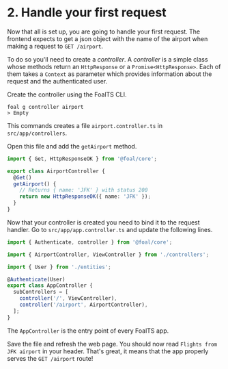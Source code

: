 # 2. Handle your first request

Now that all is set up, you are going to handle your first request. The frontend expects to get a json object with the name of the airport when making a request to `GET /airport`.

To do so you'll need to create a *controller*. A *controller* is a simple class whose methods return an `HttpResponse` or a `Promise<HttpResponse>`. Each of them takes a `Context` as parameter which provides information about the request and the authenticated user.

Create the controller using the FoalTS CLI.

```shell
foal g controller airport
> Empty
```

This commands creates a file `airport.controller.ts` in `src/app/controllers`.

Open this file and add the `getAirport` method.

```typescript
import { Get, HttpResponseOK } from '@foal/core';

export class AirportController {
  @Get()
  getAirport() {
    // Returns { name: 'JFK' } with status 200
    return new HttpResponseOK({ name: 'JFK' });
  }
}

```

Now that your controller is created you need to bind it to the request handler. Go to `src/app/app.controller.ts` and update the following lines.

```typescript
import { Authenticate, controller } from '@foal/core';

import { AirportController, ViewController } from './controllers';

import { User } from './entities';

@Authenticate(User)
export class AppController {
  subControllers = [
    controller('/', ViewController),
    controller('/airport', AirportController),
  ];
}

```

The `AppController` is the entry point of every FoalTS app. 

Save the file and refresh the web page. You should now read `Flights from JFK airport` in your header. That's great, it means that the app properly serves the `GET /airport` route!
